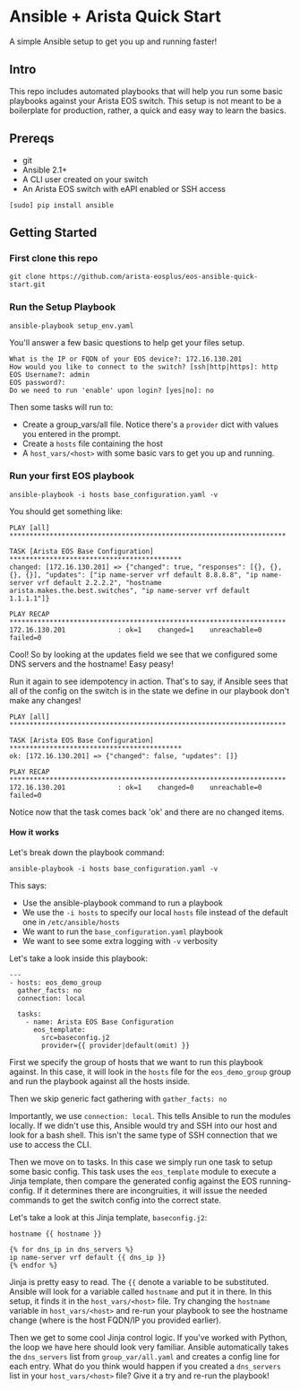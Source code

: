 # Ansible + Arista Quick Start
A simple Ansible setup to get you up and running faster!

## Intro
This repo includes automated playbooks that will help you run some basic playbooks against your Arista EOS switch. This setup is not meant to be a boilerplate for production, rather, a quick and easy way to learn the basics.

## Prereqs
* git
* Ansible 2.1+
* A CLI user created on your switch
* An Arista EOS switch with eAPI enabled or SSH access


```
[sudo] pip install ansible
```


## Getting Started

### First clone this repo

``git clone https://github.com/arista-eosplus/eos-ansible-quick-start.git``

### Run the Setup Playbook

``ansible-playbook setup_env.yaml``

You'll answer a few basic questions to help get your files setup.

```
What is the IP or FQDN of your EOS device?: 172.16.130.201
How would you like to connect to the switch? [ssh|http|https]: http
EOS Username?: admin
EOS password?:
Do we need to run 'enable' upon login? [yes|no]: no
```

Then some tasks will run to:

* Create a group_vars/all file. Notice there's a ``provider`` dict with values you entered in the prompt.
* Create a ``hosts`` file containing the host
* A ``host_vars/<host>`` with some basic vars to get you up and running.

### Run your first EOS playbook

``ansible-playbook -i hosts base_configuration.yaml -v``

You should get something like:

```
PLAY [all] *********************************************************************

TASK [Arista EOS Base Configuration] *******************************************
changed: [172.16.130.201] => {"changed": true, "responses": [{}, {}, {}, {}], "updates": ["ip name-server vrf default 8.8.8.8", "ip name-server vrf default 2.2.2.2", "hostname arista.makes.the.best.switches", "ip name-server vrf default 1.1.1.1"]}

PLAY RECAP *********************************************************************
172.16.130.201             : ok=1    changed=1    unreachable=0    failed=0
```

Cool! So by looking at the updates field we see that we configured some DNS
servers and the hostname! Easy peasy!

Run it again to see idempotency in action. That's to say, if Ansible sees that
all of the config on the switch is in the state we define in our playbook don't
make any changes!

```
PLAY [all] *********************************************************************

TASK [Arista EOS Base Configuration] *******************************************
ok: [172.16.130.201] => {"changed": false, "updates": []}

PLAY RECAP *********************************************************************
172.16.130.201             : ok=1    changed=0    unreachable=0    failed=0   
```

Notice now that the task comes back 'ok' and there are no changed items.

#### How it works

Let's break down the playbook command:

``ansible-playbook -i hosts base_configuration.yaml -v``

This says:

* Use the ansible-playbook command to run a playbook
* We use the ``-i hosts`` to specify our local ``hosts`` file instead of the default one in ``/etc/ansible/hosts``
* We want to run the ``base_configuration.yaml`` playbook
* We want to see some extra logging with ``-v`` verbosity

Let's take a look inside this playbook:

```
---
- hosts: eos_demo_group
  gather_facts: no
  connection: local

  tasks:
    - name: Arista EOS Base Configuration
      eos_template:
        src=baseconfig.j2
        provider={{ provider|default(omit) }}
```

First we specify the group of hosts that we want to run this playbook against.
In this case, it will look in the ``hosts`` file for the ``eos_demo_group``
group and run the playbook against all the hosts inside.

Then we skip generic fact gathering with ``gather_facts: no``

Importantly, we use ``connection: local``. This tells Ansible to run the modules
locally. If we didn't use this, Ansible would try and SSH into our host and look
for a bash shell. This isn't the same type of SSH connection that
we use to access the CLI.

Then we move on to tasks. In this case we simply run one task to setup some
basic config. This task uses the ``eos_template`` module to execute a Jinja
template, then compare the generated config against the EOS running-config.
If it determines there are incongruities, it will issue the needed commands to
get the switch config into the
correct state.

Let's take a look at this Jinja template, ``baseconfig.j2``:

```
hostname {{ hostname }}

{% for dns_ip in dns_servers %}
ip name-server vrf default {{ dns_ip }}
{% endfor %}
```

Jinja is pretty easy to read. The ``{{`` denote a variable to be substituted.
Ansible will look for a variable called ``hostname`` and put it in there. In
this setup, it finds it in the ``host_vars/<host>`` file. Try changing the
``hostname`` variable in ``host_vars/<host>`` and re-run your playbook to see the
hostname change (where <host> is the host FQDN/IP you provided earlier).

Then we get to some cool Jinja control logic. If you've worked with Python,
the loop we have here should look very familiar. Ansible automatically takes
the ``dns_servers`` list from ``group_var/all.yaml`` and creates a config line
for each entry.  What do you think would happen if you created a ``dns_servers``
list in your ``host_vars/<host>`` file? Give it a try and re-run the playbook!
